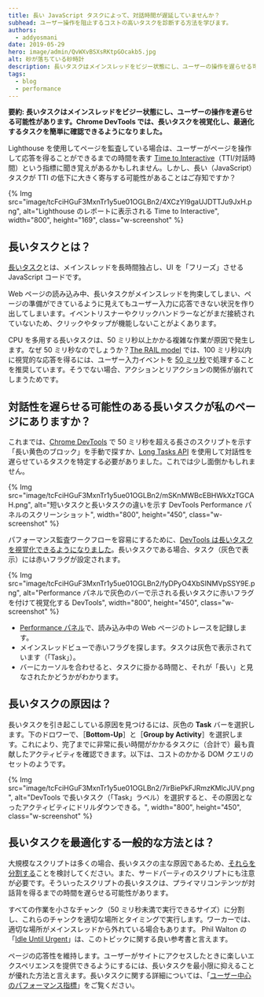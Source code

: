 ```yaml
---
title: 長い JavaScript タスクによって、対話時間が遅延していませんか？
subhead: ユーザー操作を阻止するコストの高いタスクを診断する方法を学びます。
authors:
  - addyosmani
date: 2019-05-29
hero: image/admin/QvWXvBSXsRKtpGOcakb5.jpg
alt: 砂が落ちている砂時計
description: 長いタスクはメインスレッドをビジー状態にし、ユーザーの操作を遅らせる可能性があります。Chrome DevTools では、長いタスクを視覚化し、最適化するタスクを簡単に確認できるようになりました。
tags:
  - blog
  - performance
---
```


**要約: 長いタスクはメインスレッドをビジー状態にし、ユーザーの操作を遅らせる可能性があります。Chrome DevTools では、長いタスクを視覚化し、最適化するタスクを簡単に確認できるようになりました。**

Lighthouse を使用してページを監査している場合は、ユーザーがページを操作して応答を得ることができるまでの時間を表す [Time to Interactive](/interactive)（TTI/対話時間）という指標に聞き覚えがあるかもしれません。しかし、長い（JavaScript）タスクが  TTI の低下に大きく寄与する可能性があることはご存知ですか？

{% Img src="image/tcFciHGuF3MxnTr1y5ue01OGLBn2/4XCzYI9gaUJDTTJu9JxH.png", alt="Lighthouse のレポートに表示される Time to Interactive", width="800", height="169", class="w-screenshot" %}

## 長いタスクとは？

[長いタスク](https://developer.mozilla.org/docs/Web/API/Long_Tasks_API)とは、メインスレッドを長時間独占し、UI を「フリーズ」させる JavaScript コードです。

Web ページの読み込み中、長いタスクがメインスレッドを拘束してしまい、ページの準備ができているように見えてもユーザー入力に応答できない状況を作り出してしまいます。イベントリスナーやクリックハンドラーなどがまだ接続されていないため、クリックやタップが機能しないことがよくあります。

CPU を多用する長いタスクは、50 ミリ秒以上かかる複雑な作業が原因で発生します。なぜ 50 ミリ秒なのでしょうか？[The RAIL model](https://developers.google.com/web/fundamentals/performance/rail) では、100 ミリ秒以内に視覚的な応答を得るには、ユーザー入力イベントを [50 ミリ秒](https://developers.google.com/web/fundamentals/performance/rail#response)で処理することを推奨しています。そうでない場合、アクションとリアクションの関係が崩れてしまうためです。

## 対話性を遅らせる可能性のある長いタスクが私のページにありますか？

これまでは、[Chrome DevTools](https://developers.google.com/web/tools/chrome-devtools/) で 50 ミリ秒を超える長さのスクリプトを示す「長い黄色のブロック」を手動で探すか、[Long Tasks API](https://calendar.perfplanet.com/2017/tracking-cpu-with-long-tasks-api/) を使用して対話性を遅らせているタスクを特定する必要がありました。これでは少し面倒かもしれません。

{% Img src="image/tcFciHGuF3MxnTr1y5ue01OGLBn2/mSKnMWBcEBHWkXzTGCAH.png", alt="短いタスクと長いタスクの違いを示す DevTools Performance パネルのスクリーンショット", width="800", height="450", class="w-screenshot" %}

パフォーマンス監査ワークフローを容易にするために、[DevTools は長いタスクを視覚化できるようになりました](https://developers.google.com/web/updates/2019/03/devtools#longtasks)。長いタスクである場合、タスク（灰色で表示）には赤いフラグが設定されます。

{% Img src="image/tcFciHGuF3MxnTr1y5ue01OGLBn2/fyDPyO4XbSINMVpSSY9E.png", alt="Performance パネルで灰色のバーで示される長いタスクに赤いフラグを付けて視覚化する DevTools", width="800", height="450", class="w-screenshot" %}

- [Performance パネル](https://developers.google.com/web/tools/chrome-devtools/evaluate-performance/)で、読み込み中の Web ページのトレースを記録します。
- メインスレッドビューで赤いフラグを探します。タスクは灰色で表示されています（「Task」）。
- バーにカーソルを合わせると、タスクに掛かる時間と、それが「長い」と見なされたかどうかがわかります。

## 長いタスクの原因は？

長いタスクを引き起こしている原因を見つけるには、灰色の **Task** バーを選択します。下のドロワーで、［**Bottom-Up**］と［**Group by Activity**］を選択します。これにより、完了までに非常に長い時間がかかるタスクに（合計で）最も貢献したアクティビティを確認できます。以下は、コストのかかる DOM クエリのセットのようです。

{% Img src="image/tcFciHGuF3MxnTr1y5ue01OGLBn2/7irBiePkFJRmzKMlcJUV.png", alt="DevTools で長いタスク（「Task」ラベル）を選択すると、その原因となったアクティビティにドリルダウンできる。", width="800", height="450", class="w-screenshot" %}

## 長いタスクを最適化する一般的な方法とは？

大規模なスクリプトは多くの場合、長いタスクの主な原因であるため、[それらを分割する](/reduce-javascript-payloads-with-code-splitting)ことを検討してください。また、サードパーティのスクリプトにも注意が必要です。そういったスクリプトの長いタスクは、プライマリコンテンツが対話背を得るまでの時間を遅らせる可能性があります。

すべての作業を小さなチャンク（50 ミリ秒未満で実行できるサイズ）に分割し、これらのチャンクを適切な場所とタイミングで実行します。ワーカーでは、適切な場所がメインスレッドから外れている場合もあります。 Phil Walton の「[Idle Until Urgent](https://philipwalton.com/articles/idle-until-urgent/)」は、このトピックに関する良い参考書と言えます。

ページの応答性を維持します。ユーザーがサイトにアクセスしたときに楽しいエクスペリエンスを提供できるようにするには、長いタスクを最小限に抑えることが優れた方法と言えます。長いタスクに関する詳細については、「[ユーザー中心のパフォーマンス指標](https://developers.google.com/web/fundamentals/performance/user-centric-performance-metrics#tracking_long_tasks)」をご覧ください。
